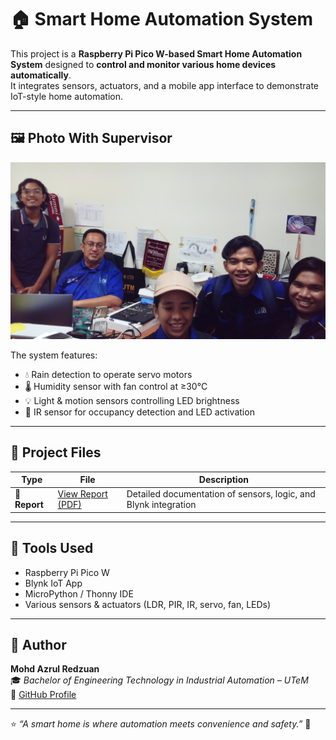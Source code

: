 # 🏠 Smart Home Automation System

This project is a **Raspberry Pi Pico W-based Smart Home Automation System** designed to **control and monitor various home devices automatically**.  
It integrates sensors, actuators, and a mobile app interface to demonstrate IoT-style home automation.

---

## 🖼️ Photo With Supervisor

<p align="center">
  <img src="Smart_Home.jpg" 
       alt="Smart Home with Supervisor" 
       width="600"/>
</p>


The system features:  
- 💧 Rain detection to operate servo motors  
- 🌡️ Humidity sensor with fan control at ≥30°C  
- 💡 Light & motion sensors controlling LED brightness  
- 🚦 IR sensor for occupancy detection and LED activation 

---

## 📂 Project Files

| Type | File | Description |
|------|------|-------------|
| 📘 **Report** | [View Report (PDF)](Smart_Home_Report.pdf) | Detailed documentation of sensors, logic, and Blynk integration |

---

## 🧰 Tools Used
- Raspberry Pi Pico W  
- Blynk IoT App  
- MicroPython / Thonny IDE  
- Various sensors & actuators (LDR, PIR, IR, servo, fan, LEDs)  

---

## 👤 Author
**Mohd Azrul Redzuan**  
🎓 *Bachelor of Engineering Technology in Industrial Automation – UTeM*  
🔗 [GitHub Profile](https://github.com/muhdazrulredzuan)

---

⭐ *“A smart home is where automation meets convenience and safety.”* 🏡
